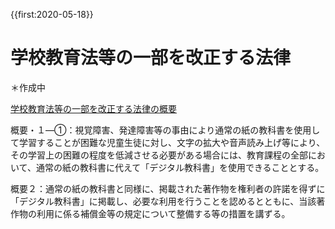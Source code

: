 {{first:2020-05-18}}
# 学校教育法等の一部を改正する法律
＊作成中

[学校教育法等の一部を改正する法律の概要](https://www.bunka.go.jp/seisaku/chosakuken/hokaisei/gakkou_kyouikuhou/pdf/r1411526_01.pdf)

概要・１―①：視覚障害、発達障害等の事由により通常の紙の教科書を使用して学習することが困難な児童生徒に対し、文字の拡大や音声読み上げ等により、その学習上の困難の程度を低減させる必要がある場合には、教育課程の全部において、通常の紙の教科書に代えて「デジタル教科書」を使用できることとする。

概要２：通常の紙の教科書と同様に、掲載された著作物を権利者の許諾を得ずに「デジタル教科書」に掲載し、必要な利用を行うことを認めるとともに、当該著作物の利用に係る補償金等の規定について整備する等の措置を講ずる。
